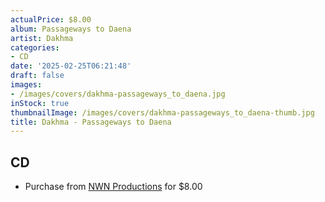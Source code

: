 ```yaml
---
actualPrice: $8.00
album: Passageways to Daena
artist: Dakhma
categories:
- CD
date: '2025-02-25T06:21:48'
draft: false
images:
- /images/covers/dakhma-passageways_to_daena.jpg
inStock: true
thumbnailImage: /images/covers/dakhma-passageways_to_daena-thumb.jpg
title: Dakhma - Passageways to Daena
---
```


## CD
* Purchase from [NWN Productions](http://shop.nwnprod.com/index.php?route=product/product&path=93&product_id=6976&sort=pd.name&order=ASC) for $8.00
